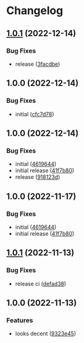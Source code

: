 # Changelog

## [1.0.1](https://github.com/artmizu/analytics-nuxt/compare/v1.0.0...v1.0.1) (2022-12-14)


### Bug Fixes

* release ([3facdbe](https://github.com/artmizu/analytics-nuxt/commit/3facdbe3aaa965518213131bd44998a0547005ab))

## 1.0.0 (2022-12-14)


### Bug Fixes

* initial ([cfc7d78](https://github.com/artmizu/analytics-nuxt/commit/cfc7d78df718f736121d7c1e02e94e74cb15b314))

## 1.0.0 (2022-12-14)


### Bug Fixes

* initial ([4619644](https://github.com/artmizu/analytics-nuxt/commit/46196445066c09cb539e446b07a4486a7b4eabf7))
* initial release ([41f7b80](https://github.com/artmizu/analytics-nuxt/commit/41f7b80052dd96ddd678c76af916d36912352b6c))
* release ([918123d](https://github.com/artmizu/analytics-nuxt/commit/918123d5715cf06507373263611aac01e62b0d81))

## 1.0.0 (2022-11-17)


### Bug Fixes

* initial ([4619644](https://github.com/artmizu/nuxt-analytics/commit/46196445066c09cb539e446b07a4486a7b4eabf7))
* initial release ([41f7b80](https://github.com/artmizu/nuxt-analytics/commit/41f7b80052dd96ddd678c76af916d36912352b6c))

## [1.0.1](https://github.com/artmizu/nuxt-yandex-metrika/compare/v1.0.0...v1.0.1) (2022-11-13)


### Bug Fixes

* release ci ([defad38](https://github.com/artmizu/nuxt-yandex-metrika/commit/defad38aac422496338cccb26ddd92c215949e48))

## 1.0.0 (2022-11-13)


### Features

* looks decent ([9323e45](https://github.com/artmizu/nuxt-yandex-metrika/commit/9323e4574eef4071929543f9a205c39c55eb6f76))
